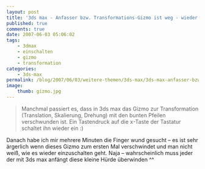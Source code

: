 ```yaml
---
layout: post
title: '3ds max - Anfasser bzw. Transformations-Gizmo ist weg - wieder einschalten per x-Taste'
published: true
comments: true
date: 2007-06-03 05:06:02
tags:
    - 3dmax
    - einschalten
    - gizmo
    - transformation
categories:
    - 3ds-max
permalink: /blog/2007/06/03/weitere-themen/3ds-max/3ds-max-anfasser-bzw-transformations-gizmo-ist-weg-wieder-einschalten-per-x-taste
image:
    thumb: gizmo.jpg
---
```

> Manchmal passiert es, dass in 3ds max das Gizmo zur Transformation (Translation, Skalierung, Drehung)
 mit den bunten Pfeilen verschwunden ist. Ein Tastendruck auf die <kbd>x</kbd>-Taste der Tastatur schaltet ihn wieder ein :)


Danach habe ich mir mehrere Minuten die Finger wund gesucht &#8211; es ist sehr ärgerlich wenn dieses Gizmo 
zum ersten Mal verschwindet und man nicht weiß, wie es wieder einzuschalten geht. Naja &#8211; wahrscheinlich 
muss jeder der mit 3ds max anfängt diese kleine Hürde überwinden ^^